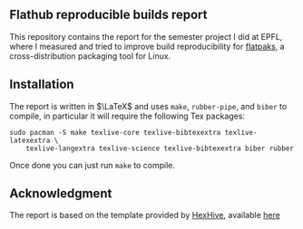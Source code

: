 ## Flathub reproducible builds report
This repository contains the report for the semester project I did at EPFL,
where I measured and tried to improve build reproducibility for
[flatpaks](https://www.flatpak.org/), a cross-distribution packaging tool for
Linux.

## Installation

The report is written in $\LaTeX$ and uses `make`, `rubber-pipe`, and `biber`
to compile, in particular it will require the following Tex packages:
```
sudo pacman -S make texlive-core texlive-bibtexextra texlive-latexextra \
    texlive-langextra texlive-science texlive-bibtexextra biber rubber
```
Once done you can just run `make` to compile.

## Acknowledgment
The report is based on the template provided by
[HexHive](https://hexhive.epfl.ch/), available
[here](https://github.com/HexHive/thesis_template)
